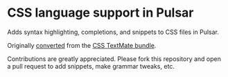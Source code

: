 # CSS language support in Pulsar

Adds syntax highlighting, completions, and snippets to CSS files in Pulsar.

Originally [converted](https://pulsar-edit.dev/docs/launch-manual/sections/core-hacking/#converting-from-textmate)
from the [CSS TextMate bundle](https://github.com/textmate/css.tmbundle).

Contributions are greatly appreciated. Please fork this repository and open a
pull request to add snippets, make grammar tweaks, etc.
